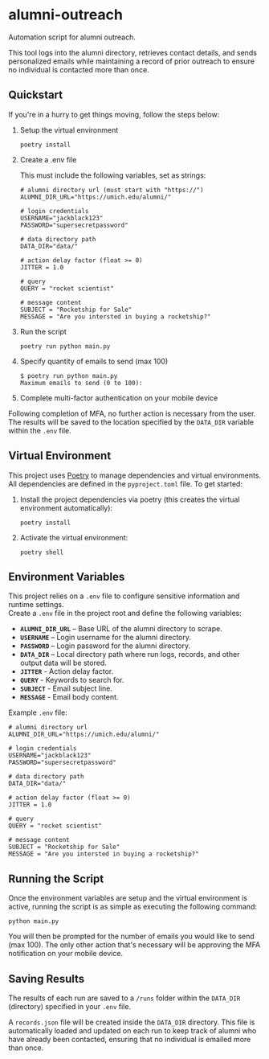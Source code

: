 # alumni-outreach
Automation script for alumni outreach.

This tool logs into the alumni directory, retrieves contact details, and sends personalized emails while maintaining a record of prior outreach to ensure no individual is contacted more than once.

## Quickstart
If you're in a hurry to get things moving, follow the steps below:

1. Setup the virtual environment

    ```
    poetry install
    ```

2. Create a .env file

    This must include the following variables, set as strings:
    ```
    # alumni directory url (must start with "https://")
    ALUMNI_DIR_URL="https://umich.edu/alumni/"

    # login credentials
    USERNAME="jackblack123"
    PASSWORD="supersecretpassword"

    # data directory path
    DATA_DIR="data/"

    # action delay factor (float >= 0)
    JITTER = 1.0

    # query
    QUERY = "rocket scientist"

    # message content
    SUBJECT = "Rocketship for Sale"
    MESSAGE = "Are you intersted in buying a rocketship?"
    ```

3. Run the script
    ```
    poetry run python main.py
    ```

4. Specify quantity of emails to send (max 100)
    ```console
    $ poetry run python main.py
    Maximum emails to send (0 to 100):
    ```

5. Complete multi-factor authentication on your mobile device

Following completion of MFA, no further action is necessary from the user. The results will be saved to the location specified by the `DATA_DIR` variable within the `.env` file.

## Virtual Environment

This project uses [Poetry](https://python-poetry.org/) to manage dependencies and virtual environments.  
All dependencies are defined in the `pyproject.toml` file. To get started:

1. Install the project dependencies via poetry (this creates the virtual environment automatically):

    ```
    poetry install
    ```

2. Activate the virtual environment:

    ```
    poetry shell
    ```

## Environment Variables

This project relies on a `.env` file to configure sensitive information and runtime settings.  
Create a `.env` file in the project root and define the following variables:

- **`ALUMNI_DIR_URL`** – Base URL of the alumni directory to scrape.  
- **`USERNAME`** – Login username for the alumni directory.  
- **`PASSWORD`** – Login password for the alumni directory.  
- **`DATA_DIR`** – Local directory path where run logs, records, and other output data will be stored.
- **`JITTER`** - Action delay factor.
- **`QUERY`** - Keywords to search for.
- **`SUBJECT`** - Email subject line.
- **`MESSAGE`** - Email body content.


Example `.env` file:

```
# alumni directory url
ALUMNI_DIR_URL="https://umich.edu/alumni/"

# login credentials
USERNAME="jackblack123"
PASSWORD="supersecretpassword"

# data directory path
DATA_DIR="data/"

# action delay factor (float >= 0)
JITTER = 1.0

# query
QUERY = "rocket scientist"

# message content
SUBJECT = "Rocketship for Sale"
MESSAGE = "Are you intersted in buying a rocketship?"
```

## Running the Script

Once the environment variables are setup and the virtual environment is active, running the script is as simple as executing the following command:

```
python main.py
```

You will then be prompted for the number of emails you would like to send (max 100). The only other action that's necessary will be approving the MFA notification on your mobile device.

## Saving Results

The results of each run are saved to a `/runs` folder within the `DATA_DIR` (directory) specified in your `.env` file. 

A `records.json` file will be created inside the `DATA_DIR` directory. This file is automatically loaded and updated on each run to keep track of alumni who have already been contacted, ensuring that no individual is emailed more than once.

